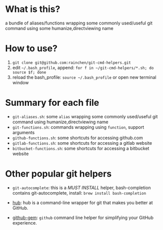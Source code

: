 # What is this?
a bundle of aliases/functions wrapping some commonly used/useful git command using some humanize,directviewing name

# How to use?
1. `git clone git@github.com:rainchen/git-cmd-helpers.git`
2. edit `~/.bash_profile`, append:
    `for f in ~/git-cmd-helpers/*.sh; do source $f; done`
3. reload the bash_profile: `source ~/.bash_profile` or open new terminal window

# Summary for each file
* `git-aliases.sh`: some `alias` wrapping some commonly used/useful git command using humanize,directviewing name
* `git-functions.sh`: commands wrapping using `function`, support arguments
* `github-functions.sh`: some shortcuts for accessing github.com
* `gitlab-functions.sh`: some shortcuts for accessing a gitlab website
* `bitbucket-functions.sh`: some shortcuts for accessing a bitbucket website

# Other popular git helpers

* `git-autocomplete`: this is a *MUST INSTALL* helper, bash-completion contains git-autocomplete, install: `brew install bash-completion`

* [hub](https://hub.github.com/): hub is a command-line wrapper for git that makes you better at GitHub.

* [github-gem](https://github.com/defunkt/github-gem): `github` command line helper for simplifying your GitHub experience. 
